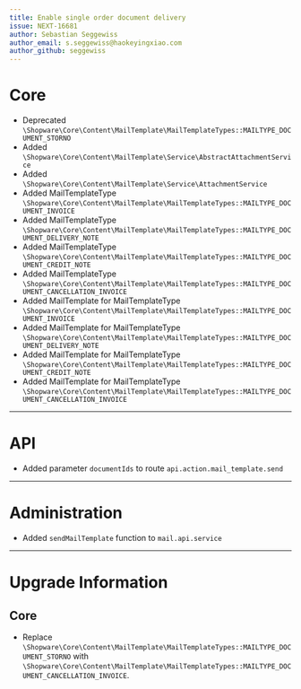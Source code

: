 ```yaml
---
title: Enable single order document delivery
issue: NEXT-16681
author: Sebastian Seggewiss
author_email: s.seggewiss@haokeyingxiao.com 
author_github: seggewiss
---
```

# Core
* Deprecated `\Shopware\Core\Content\MailTemplate\MailTemplateTypes::MAILTYPE_DOCUMENT_STORNO`
* Added `\Shopware\Core\Content\MailTemplate\Service\AbstractAttachmentService`
* Added `\Shopware\Core\Content\MailTemplate\Service\AttachmentService`
* Added MailTemplateType `\Shopware\Core\Content\MailTemplate\MailTemplateTypes::MAILTYPE_DOCUMENT_INVOICE`
* Added MailTemplateType `\Shopware\Core\Content\MailTemplate\MailTemplateTypes::MAILTYPE_DOCUMENT_DELIVERY_NOTE`
* Added MailTemplateType `\Shopware\Core\Content\MailTemplate\MailTemplateTypes::MAILTYPE_DOCUMENT_CREDIT_NOTE`
* Added MailTemplateType `\Shopware\Core\Content\MailTemplate\MailTemplateTypes::MAILTYPE_DOCUMENT_CANCELLATION_INVOICE`
* Added MailTemplate for MailTemplateType `\Shopware\Core\Content\MailTemplate\MailTemplateTypes::MAILTYPE_DOCUMENT_INVOICE`
* Added MailTemplate for MailTemplateType `\Shopware\Core\Content\MailTemplate\MailTemplateTypes::MAILTYPE_DOCUMENT_DELIVERY_NOTE`
* Added MailTemplate for MailTemplateType `\Shopware\Core\Content\MailTemplate\MailTemplateTypes::MAILTYPE_DOCUMENT_CREDIT_NOTE`
* Added MailTemplate for MailTemplateType `\Shopware\Core\Content\MailTemplate\MailTemplateTypes::MAILTYPE_DOCUMENT_CANCELLATION_INVOICE`
___
# API
* Added parameter `documentIds` to route `api.action.mail_template.send`
___
# Administration
* Added `sendMailTemplate` function to `mail.api.service`
___
# Upgrade Information
## Core
* Replace `\Shopware\Core\Content\MailTemplate\MailTemplateTypes::MAILTYPE_DOCUMENT_STORNO` with `\Shopware\Core\Content\MailTemplate\MailTemplateTypes::MAILTYPE_DOCUMENT_CANCELLATION_INVOICE`.

